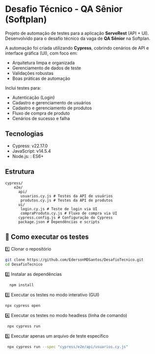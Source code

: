 # Desafio Técnico - QA Sênior (Softplan)  

Projeto de automação de testes para a aplicação **ServeRest** (API + UI).  
Desenvolvido para o desafio técnico da vaga de **QA Sênior** na Softplan.  

A automação foi criada utilizando **Cypress**, cobrindo cenários de API e interface gráfica (UI), com foco em:  
- Arquitetura limpa e organizada  
- Gerenciamento de dados de teste  
- Validações robustas  
- Boas práticas de automação  

Inclui testes para:  
- Autenticação (Login)  
- Cadastro e gerenciamento de usuários  
- Cadastro e gerenciamento de produtos  
- Fluxo de compra de produto  
- Cenários de sucesso e falha 

## Tecnologias
- Cypress: v22.17.0
- JavaScript: v14.5.4
- Node.js: : ES6+

## Estrutura
```
cypress/
    e2e/
      api/
       usuarios.cy.js # Testes da API de usuários
       produtos.cy.js # Testes da API de produtos
      ui/
       login.cy.js # Teste de login via UI
       compraProduto.cy.js # Fluxo de compra via UI
      cypress.config.js # Configuração do Cypress
      package.json # Dependências e scripts
```


## 🚀 Como executar os testes  

1️⃣ Clonar o repositório
```bash
git clone https://github.com/EdersonMDSantos/DesafioTecnico.git
cd DesafioTecnico
   ```
2️⃣ Instalar as dependências
 ```bash
   npm install
   ```
3️⃣ Executar os testes no modo interativo (GUI)
   ```bash
   npx cypress open
   ```
4️⃣ Executar os testes no modo headless (linha de comando)
  ```bash
   npx cypress run
   ```
5️⃣ Executar apenas um arquivo de teste específico
  ```bash
   npx cypress run --spec "cypress/e2e/api/usuarios.cy.js"
   ```


